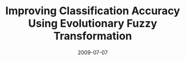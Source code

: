 ---
title: "Improving Classification Accuracy Using Evolutionary Fuzzy Transformation"
collection: publications
category: conferences
permalink: /publication/2009-07-07-Improving-Classification
excerpt: 'Selection of a classifier is only one aspect of the problem of data classification. Equally important (if not, more so) is the pre-processing strategy to be employed. In this paper, a pre-processing step is proposed in order to increase accuracy of classification. The aim of this approach is finding a transformation matrix to discriminate between classes by transforming data into a new space. Obviously, this tends to increase the classification accuracy. This transformation matrix is computed through two evolutionary methods (GA and PSO) using fuzzy approach with the aim of increasing membership degree of data to their classes by transforming them into a new space. The transformation matrix is independent of classifier and classifier type has no effect on computation of transformation matrix. Obtained results show that these pre-processing methods increase the accuracy of different classifiers.'
date: 2009-07-07
venue: 'Proceedings of the 11th Annual Conference Companion on Genetic and Evolutionary Computation Conference: Late Breaking Papers'
paperurl: 'https://dl.acm.org/doi/abs/10.1145/1570256.1570284'
citation: 'H.Moeinzadeh, B.Nasersharif, A.Rezaee, H.Pazhoumand-dar. "Improving Classification Accuracy Using Evolutionary Fuzzy Transformation." 11th Annual Conference on Genetic and Evolutionary Computation Conference (GECCO), Montreal, Canada, 2009.'
---